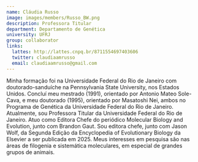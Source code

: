```yaml
---
name: Cláudia Russo
image: images/members/Russo_BW.png
description: Professora Titular
department: Departamento de Genética
university: UFRJ
group: collaborator
links:
  lattes: http://lattes.cnpq.br/8711554697403606
  twitter: claudiaamrusso
  email: claudiaamrusso@gmail.com
---
```


Minha formação foi na Universidade Federal do Rio de Janeiro com doutorado-sanduíche na Pennsylvania State University, nos Estados Unidos. Concluí meu mestrado (1991), orientado por Antonio Mateo Sole-Cava, e meu doutorado (1995), orientado por Masatoshi Nei, ambos no Programa de Genética da Universidade Federal do Rio de Janeiro. Atualmente, sou Professora Titular da Universidade Federal do Rio de Janeiro. Atuo como Editora Chefe do periódico Molecular Biology and Evolution, junto com Brandon Gaut. Sou editora chefe, junto com Jason Wolf, da Segunda Edição da Encyclopedia of Evolutionary Biology da Elsevier a ser publicada em 2025. Meus interesses em pesquisa são nas áreas de filogenia e sistemática moleculares, em especial de grandes grupos de animais.


